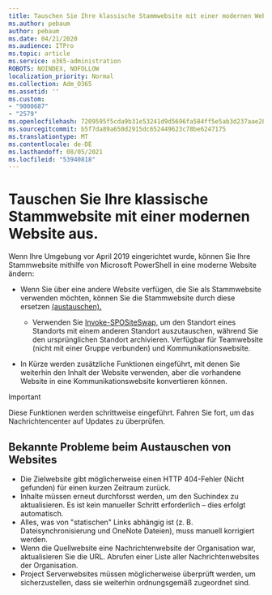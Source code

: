 ```yaml
---
title: Tauschen Sie Ihre klassische Stammwebsite mit einer modernen Website aus.
ms.author: pebaum
author: pebaum
ms.date: 04/21/2020
ms.audience: ITPro
ms.topic: article
ms.service: o365-administration
ROBOTS: NOINDEX, NOFOLLOW
localization_priority: Normal
ms.collection: Adm_O365
ms.assetid: ''
ms.custom:
- "9000687"
- "2579"
ms.openlocfilehash: 7209595f5cda9b31e53241d9d5696fa584ff5e5ab3d237aae28542bf7aec9398
ms.sourcegitcommit: b5f7da89a650d2915dc652449623c78be6247175
ms.translationtype: MT
ms.contentlocale: de-DE
ms.lasthandoff: 08/05/2021
ms.locfileid: "53940818"
---
```

# <a name="swap-your-classic-root-site-with-a-modern-site"></a>Tauschen Sie Ihre klassische Stammwebsite mit einer modernen Website aus.

Wenn Ihre Umgebung vor April 2019 eingerichtet wurde, können Sie Ihre Stammwebsite mithilfe von Microsoft PowerShell in eine moderne Website ändern:

- Wenn Sie über eine andere Website verfügen, die Sie als Stammwebsite verwenden möchten, können Sie die Stammwebsite durch diese ersetzen [(austauschen).](https://docs.microsoft.com/sharepoint/modern-root-site) 
    - Verwenden Sie [Invoke-SPOSiteSwap,](https://docs.microsoft.com/powershell/module/sharepoint-online/invoke-spositeswap?view=sharepoint-ps) um den Standort eines Standorts mit einem anderen Standort auszutauschen, während Sie den ursprünglichen Standort archivieren. Verfügbar für Teamwebsite (nicht mit einer Gruppe verbunden) und Kommunikationswebsite. 

- In Kürze werden zusätzliche Funktionen eingeführt, mit denen Sie weiterhin den Inhalt der Website verwenden, aber die vorhandene Website in eine Kommunikationswebsite konvertieren können. 
>[!Important]
>Diese Funktionen werden schrittweise eingeführt. Fahren Sie fort, um das Nachrichtencenter auf Updates zu überprüfen. 

## <a name="known-issues-with-swapping-sites"></a>Bekannte Probleme beim Austauschen von Websites

- Die Zielwebsite gibt möglicherweise einen HTTP 404-Fehler (Nicht gefunden) für einen kurzen Zeitraum zurück.
- Inhalte müssen erneut durchforsst werden, um den Suchindex zu aktualisieren. Es ist kein manueller Schritt erforderlich – dies erfolgt automatisch.
- Alles, was von "statischen" Links abhängig ist (z. B. Dateisynchronisierung und OneNote Dateien), muss manuell korrigiert werden.
- Wenn die Quellwebsite eine Nachrichtenwebsite der Organisation war, aktualisieren Sie die URL. Abrufen einer Liste aller Nachrichtenwebsites der Organisation.
- Project Serverwebsites müssen möglicherweise überprüft werden, um sicherzustellen, dass sie weiterhin ordnungsgemäß zugeordnet sind.
